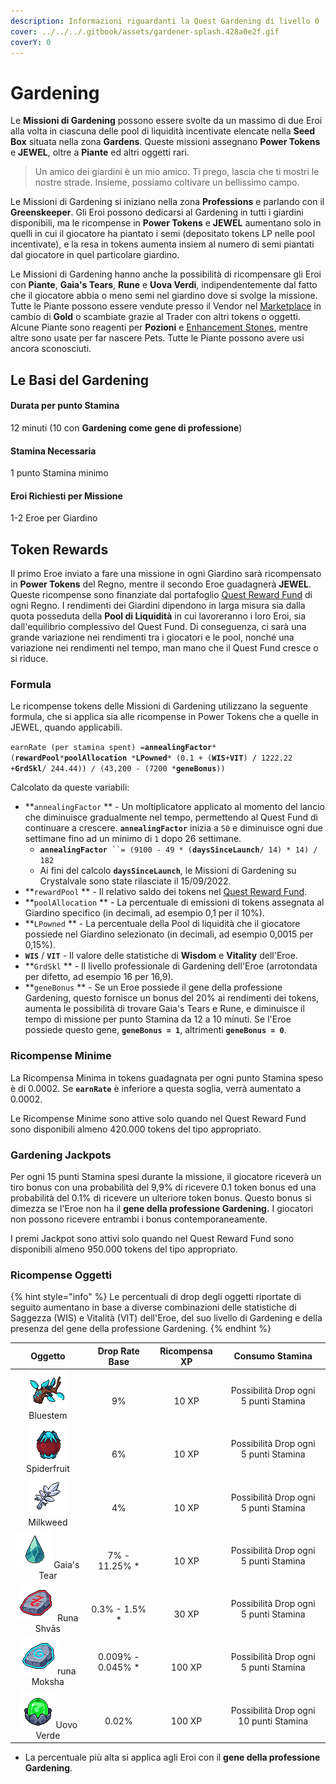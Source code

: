 ```yaml
---
description: Informazioni riguardanti la Quest Gardening di livello 0
cover: ../../../.gitbook/assets/gardener-splash.428a0e2f.gif
coverY: 0
---
```


# Gardening

Le **Missioni di Gardening** possono essere svolte da un massimo di due Eroi alla volta in ciascuna delle pool di liquidità incentivate elencate nella **Seed Box** situata nella zona **Gardens**. Queste missioni assegnano **Power Tokens** e **JEWEL**, oltre a **Piante** ed altri oggetti rari.

> Un amico dei giardini è un mio amico. Ti prego, lascia che ti mostri le nostre strade. Insieme, possiamo coltivare un bellissimo campo.

Le Missioni di Gardening si iniziano nella zona **Professions** e parlando con il **Greenskeeper**. Gli Eroi possono dedicarsi al Gardening in tutti i giardini disponibili, ma le ricompense in **Power Tokens** e **JEWEL** aumentano solo in quelli in cui il giocatore ha piantato i semi (depositato tokens LP nelle pool incentivate), e la resa in tokens aumenta insiem al numero di semi piantati dal giocatore in quel particolare giardino.

Le Missioni di Gardening hanno anche la possibilità di ricompensare gli Eroi con **Piante**, **Gaia's Tears**, **Rune** e **Uova Verdi**, indipendentemente dal fatto che il giocatore abbia o meno semi nel giardino dove si svolge la missione. Tutte le Piante possono essere vendute presso il Vendor nel [Marketplace](../marketplace.md) in cambio di **Gold** o scambiate grazie al Trader con altri tokens o oggetti. Alcune Piante sono reagenti per **Pozioni** e [Enhancement Stones](../heroes/enhancement-stones.md), mentre altre sono usate per far nascere Pets. Tutte le Piante possono avere usi ancora sconosciuti.

## **Le Basi del Gardening**

#### Durata per punto Stamina

12 minuti (10 con **Gardening come gene di professione**)

#### Stamina Necessaria

1 punto Stamina minimo

#### Eroi Richiesti per Missione

1-2 Eroe per Giardino

## **Token Rewards**

Il primo Eroe inviato a fare una missione in ogni Giardino sarà ricompensato in **Power Tokens** del Regno, mentre il secondo Eroe guadagnerà **JEWEL**. Queste ricompense sono finanziate dal portafoglio [Quest Reward Fund](https://subnets.avax.network/defi-kingdoms/address/0x1137643FE14b032966a59Acd68EBf3c1271Df316) di ogni Regno. I rendimenti dei Giardini dipendono in larga misura sia dalla quota posseduta della **Pool di Liquidità** in cui lavoreranno i loro Eroi, sia dall'equilibrio complessivo del Quest Fund. Di conseguenza, ci sarà una grande variazione nei rendimenti tra i giocatori e le pool, nonché una variazione nei rendimenti nel tempo, man mano che il Quest Fund cresce o si riduce.

### Formula

Le ricompense tokens delle Missioni di Gardening utilizzano la seguente formula, che si applica sia alle ricompense in Power Tokens che a quelle in JEWEL, quando applicabili.

`earnRate (per stamina spent) =`**`annealingFactor`**`* (`**`rewardPool`**`*`**`poolAllocation`**` `_`*`_**`LPowned`**`* (0.1 + (`**`WIS`**`+`**`VIT`**`) / 1222.22 +`**`GrdSkl`**`/ 244.44)) / (43,200 - (7200 *`**`geneBonus`**`))`

Calcolato da queste variabili:

* **`annealingFactor` ** - Un moltiplicatore applicato al momento del lancio che diminuisce gradualmente nel tempo, permettendo al Quest Fund di continuare a crescere. **`annealingFactor`** inizia a `50` e diminuisce ogni due settimane fino ad un  minimo di `1` dopo 26 settimane.
  * **`annealingFactor`**` ``= (9100 - 49 * (`**`daysSinceLaunch`**`/ 14) * 14) / 182`
  * Ai fini del calcolo **`daysSinceLaunch`**, le Missioni di Gardening su Crystalvale sono state rilasciate il 15/09/2022.
* **`rewardPool` ** - Il relativo saldo dei tokens nel [Quest Reward Fund](https://subnets.avax.network/defi-kingdoms/address/0x1137643FE14b032966a59Acd68EBf3c1271Df316).&#x20;
* **`poolAllocation` ** - La percentuale di emissioni di tokens assegnata al Giardino specifico (in decimali, ad esempio 0,1 per il 10%).
* **`LPowned` ** - La percentuale della Pool di liquidità che il giocatore possiede nel Giardino selezionato (in decimali, ad esempio 0,0015 per 0,15%).
* **`WIS`** / **`VIT`** - Il valore delle statistiche di **Wisdom** e **Vitality** dell'Eroe.
* **`GrdSkl` ** - Il livello professionale di Gardening dell'Eroe (arrotondata per difetto, ad esempio 16 per 16,9).
* **`geneBonus` ** - Se un Eroe possiede il gene della professione Gardening, questo fornisce un bonus del 20% ai rendimenti dei tokens, aumenta le possibilità di trovare Gaia's Tears e Rune, e diminuisce il tempo di missione per punto Stamina da 12 a 10 minuti. Se l'Eroe possiede questo gene, **`geneBonus = 1`**, altrimenti **`geneBonus = 0`**.

### Ricompense Minime

La Ricompensa Minima in tokens guadagnata per ogni punto Stamina speso è di 0.0002. Se **`earnRate`** è inferiore a questa soglia, verrà aumentato a 0.0002.

Le Ricompense Minime sono attive solo quando nel Quest Reward Fund sono disponibili almeno 420.000 tokens del tipo appropriato.

### Gardening Jackpots

Per ogni 15 punti Stamina spesi durante la missione, il giocatore riceverà un tiro bonus con una probabilità del 9,9% di ricevere 0.1 token bonus ed una probabilità del 0.1% di ricevere un ulteriore token bonus. Questo bonus si dimezza se l'Eroe non ha il **gene della professione Gardening.** I giocatori non possono ricevere entrambi i bonus contemporaneamente.

I premi Jackpot sono attivi solo quando nel Quest Reward Fund sono disponibili almeno 950.000 tokens del tipo appropriato.

### **Ricompense Oggetti**

{% hint style="info" %}
Le percentuali di drop degli oggetti riportate di seguito aumentano in base a diverse combinazioni delle statistiche di Saggezza (WIS) e Vitalità (VIT) dell'Eroe, del suo livello di Gardening e della presenza del gene della professione Gardening.
{% endhint %}

|                            Oggetto                           |      Drop Rate Base      |   Ricompensa XP   |                 Consumo Stamina                 |
| :----------------------------------------------------------: | :----------------------: | :---------------: | :---------------------------------------------: |
|   ![](<../../../.gitbook/assets/image (6) (1).png>)Bluestem  |       <p><br>9%</p>      |  <p><br>10 XP</p> | <p>Possibilità Drop ogni<br>5 punti Stamina</p> |
|   ![](<../../../.gitbook/assets/image (5).png>)Spiderfruit   |       <p><br>6%</p>      |  <p><br>10 XP</p> | <p>Possibilità Drop ogni<br>5 punti Stamina</p> |
|   ![](<../../../.gitbook/assets/image (2) (1).png>)Milkweed  |       <p><br>4%</p>      |  <p><br>10 XP</p> | <p>Possibilità Drop ogni<br>5 punti Stamina</p> |
|   ![](<../../../.gitbook/assets/image (11).png>)Gaia's Tear  | <p><br>7% - 11.25% *</p> |  <p><br>10 XP</p> | <p>Possibilità Drop ogni<br>5 punti Stamina</p> |
| ![](<../../../.gitbook/assets/image (3) (1).png>) Runa Shvās | <p><br>0.3% - 1.5% *</p> |  <p><br>30 XP</p> | <p>Possibilità Drop ogni<br>5 punti Stamina</p> |
|   ![](<../../../.gitbook/assets/image (4).png>)runa Moksha   |    0.009% - 0.045% \*    | <p><br>100 XP</p> | <p>Possibilità Drop ogni<br>5 punti Stamina</p> |
|    ![](<../../../.gitbook/assets/image (8).png>)Uovo Verde   |     <p><br>0.02%</p>     | <p><br>100 XP</p> |      Possibilità Drop ogni 10 punti Stamina     |

* La percentuale più alta si applica agli Eroi con il **gene della professione Gardening**.
